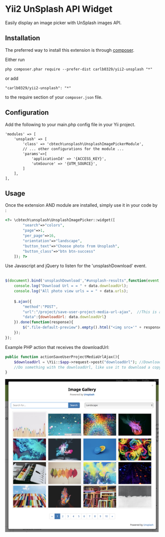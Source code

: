 Yii2 UnSplash API Widget
========================
Easily display an image picker with UnSplash images API.

Installation
------------

The preferred way to install this extension is through [composer](http://getcomposer.org/download/).

Either run

```
php composer.phar require --prefer-dist carlb0329/yii2-unsplash "*"
```

or add

```
"carlb0329/yii2-unsplash": "*"
```

to the require section of your `composer.json` file.

Configuration
------------
Add the following to your main.php config file in your Yii project.

```
'modules' => [
	'unsplash' => [
        'class' => 'cbtech\unsplash\UnsplashImagePickerModule',
        // ... other configurations for the module ...
        'params'=>[
        	'applicationId'	=> '{ACCESS_KEY}',
			'utmSource' => '{UTM_SOURCE}',		
        ]
    ],	
],
```
Usage
-----

Once the extension AND module are installed, simply use it in your code by  :

```php
<?= \cbtech\unsplash\UnsplashImagePicker::widget([
		"search"=>"colors",
		"page"=>1,
		"per_page"=>16,
		"orientation"=>"landscape",
		"button_text"=>"Choose photo from Unsplash",
		"button_class"=>"btn btn-success"
	]); ?>
```

Use Javascript and jQuery to listen for the 'unsplashDownload' event.

```javascript

$(document).bind('unsplashDownload',"#unsplash-results",function(event, data){
	console.log("Download Url = = " + data.downloadUrl);
	console.log("All photo view urls = = " + data.urls);

	$.ajax({
		"method":"POST",
		"url":"/project/save-user-project-media-url-ajax",  //This is a custom PHP script that recieves the download URL of the photo and downloads it to the server.
		"data":{downloadUrl: data.downloadUrl}
	}).done(function(response){
		$(".file-default-preview").empty().html("<img src='" + response.data.media.url + "' style='width:200px;height:200px;object-fit:cover;'/>");
	});
});

```

Example PHP action that receives the downloadUrl: 
```php
public function actionSaveUserProjectMediaUrlAjax(){
	$downloadUrl = \Yii::$app->request->post("downloadUrl"); //Download URL sent via $_POST
	//Do something with the downloadUrl, like use it to download a copy of the photo to your server.
}
```

<a href="./screenshots/Screenshot1.png" target="_blank"><img src="./screenshots/Screenshot1.png" width="500" alt="Yii2 Unsplash Image Picker"> </a>